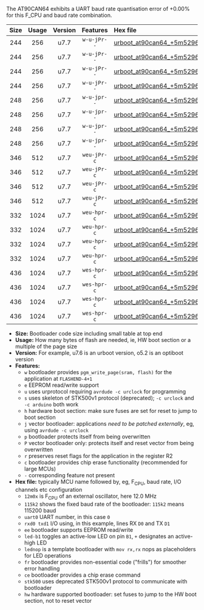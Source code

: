 The AT90CAN64 exhibits a UART baud rate quantisation error of +0.00% for this F_CPU and baud rate combination.

|Size|Usage|Version|Features|Hex file|
|:-:|:-:|:-:|:-:|:--|
|244|256|u7.7|`w-u-jPr--`|[urboot_at90can64_+5m5296x_+115k2_uart0_rxe0_txe1_led+b5.hex](https://raw.githubusercontent.com/stefanrueger/urboot.hex/main/mcus/at90can64/external_oscillator/fcpu_+5m5296x/br_+115k2/urboot_at90can64_+5m5296x_+115k2_uart0_rxe0_txe1_led+b5.hex)|
|244|256|u7.7|`w-u-jPr--`|[urboot_at90can64_+5m5296x_+115k2_uart0_rxe0_txe1_lednop.hex](https://raw.githubusercontent.com/stefanrueger/urboot.hex/main/mcus/at90can64/external_oscillator/fcpu_+5m5296x/br_+115k2/urboot_at90can64_+5m5296x_+115k2_uart0_rxe0_txe1_lednop.hex)|
|244|256|u7.7|`w-u-jPr--`|[urboot_at90can64_+5m5296x_+115k2_uart1_rxd2_txd3_led+b5.hex](https://raw.githubusercontent.com/stefanrueger/urboot.hex/main/mcus/at90can64/external_oscillator/fcpu_+5m5296x/br_+115k2/urboot_at90can64_+5m5296x_+115k2_uart1_rxd2_txd3_led+b5.hex)|
|244|256|u7.7|`w-u-jPr--`|[urboot_at90can64_+5m5296x_+115k2_uart1_rxd2_txd3_lednop.hex](https://raw.githubusercontent.com/stefanrueger/urboot.hex/main/mcus/at90can64/external_oscillator/fcpu_+5m5296x/br_+115k2/urboot_at90can64_+5m5296x_+115k2_uart1_rxd2_txd3_lednop.hex)|
|248|256|u7.7|`w-u-jpr--`|[urboot_at90can64_+5m5296x_+115k2_uart0_rxe0_txe1_led+b5_fr.hex](https://raw.githubusercontent.com/stefanrueger/urboot.hex/main/mcus/at90can64/external_oscillator/fcpu_+5m5296x/br_+115k2/urboot_at90can64_+5m5296x_+115k2_uart0_rxe0_txe1_led+b5_fr.hex)|
|248|256|u7.7|`w-u-jpr--`|[urboot_at90can64_+5m5296x_+115k2_uart0_rxe0_txe1_lednop_fr.hex](https://raw.githubusercontent.com/stefanrueger/urboot.hex/main/mcus/at90can64/external_oscillator/fcpu_+5m5296x/br_+115k2/urboot_at90can64_+5m5296x_+115k2_uart0_rxe0_txe1_lednop_fr.hex)|
|248|256|u7.7|`w-u-jpr--`|[urboot_at90can64_+5m5296x_+115k2_uart1_rxd2_txd3_led+b5_fr.hex](https://raw.githubusercontent.com/stefanrueger/urboot.hex/main/mcus/at90can64/external_oscillator/fcpu_+5m5296x/br_+115k2/urboot_at90can64_+5m5296x_+115k2_uart1_rxd2_txd3_led+b5_fr.hex)|
|248|256|u7.7|`w-u-jpr--`|[urboot_at90can64_+5m5296x_+115k2_uart1_rxd2_txd3_lednop_fr.hex](https://raw.githubusercontent.com/stefanrueger/urboot.hex/main/mcus/at90can64/external_oscillator/fcpu_+5m5296x/br_+115k2/urboot_at90can64_+5m5296x_+115k2_uart1_rxd2_txd3_lednop_fr.hex)|
|346|512|u7.7|`weu-jPr-c`|[urboot_at90can64_+5m5296x_+115k2_uart0_rxe0_txe1_ee_led+b5_fr_ce.hex](https://raw.githubusercontent.com/stefanrueger/urboot.hex/main/mcus/at90can64/external_oscillator/fcpu_+5m5296x/br_+115k2/urboot_at90can64_+5m5296x_+115k2_uart0_rxe0_txe1_ee_led+b5_fr_ce.hex)|
|346|512|u7.7|`weu-jPr-c`|[urboot_at90can64_+5m5296x_+115k2_uart0_rxe0_txe1_ee_lednop_fr_ce.hex](https://raw.githubusercontent.com/stefanrueger/urboot.hex/main/mcus/at90can64/external_oscillator/fcpu_+5m5296x/br_+115k2/urboot_at90can64_+5m5296x_+115k2_uart0_rxe0_txe1_ee_lednop_fr_ce.hex)|
|346|512|u7.7|`weu-jPr-c`|[urboot_at90can64_+5m5296x_+115k2_uart1_rxd2_txd3_ee_led+b5_fr_ce.hex](https://raw.githubusercontent.com/stefanrueger/urboot.hex/main/mcus/at90can64/external_oscillator/fcpu_+5m5296x/br_+115k2/urboot_at90can64_+5m5296x_+115k2_uart1_rxd2_txd3_ee_led+b5_fr_ce.hex)|
|346|512|u7.7|`weu-jPr-c`|[urboot_at90can64_+5m5296x_+115k2_uart1_rxd2_txd3_ee_lednop_fr_ce.hex](https://raw.githubusercontent.com/stefanrueger/urboot.hex/main/mcus/at90can64/external_oscillator/fcpu_+5m5296x/br_+115k2/urboot_at90can64_+5m5296x_+115k2_uart1_rxd2_txd3_ee_lednop_fr_ce.hex)|
|332|1024|u7.7|`weu-hpr-c`|[urboot_at90can64_+5m5296x_+115k2_uart0_rxe0_txe1_ee_led+b5_fr_ce_hw.hex](https://raw.githubusercontent.com/stefanrueger/urboot.hex/main/mcus/at90can64/external_oscillator/fcpu_+5m5296x/br_+115k2/urboot_at90can64_+5m5296x_+115k2_uart0_rxe0_txe1_ee_led+b5_fr_ce_hw.hex)|
|332|1024|u7.7|`weu-hpr-c`|[urboot_at90can64_+5m5296x_+115k2_uart0_rxe0_txe1_ee_lednop_fr_ce_hw.hex](https://raw.githubusercontent.com/stefanrueger/urboot.hex/main/mcus/at90can64/external_oscillator/fcpu_+5m5296x/br_+115k2/urboot_at90can64_+5m5296x_+115k2_uart0_rxe0_txe1_ee_lednop_fr_ce_hw.hex)|
|332|1024|u7.7|`weu-hpr-c`|[urboot_at90can64_+5m5296x_+115k2_uart1_rxd2_txd3_ee_led+b5_fr_ce_hw.hex](https://raw.githubusercontent.com/stefanrueger/urboot.hex/main/mcus/at90can64/external_oscillator/fcpu_+5m5296x/br_+115k2/urboot_at90can64_+5m5296x_+115k2_uart1_rxd2_txd3_ee_led+b5_fr_ce_hw.hex)|
|332|1024|u7.7|`weu-hpr-c`|[urboot_at90can64_+5m5296x_+115k2_uart1_rxd2_txd3_ee_lednop_fr_ce_hw.hex](https://raw.githubusercontent.com/stefanrueger/urboot.hex/main/mcus/at90can64/external_oscillator/fcpu_+5m5296x/br_+115k2/urboot_at90can64_+5m5296x_+115k2_uart1_rxd2_txd3_ee_lednop_fr_ce_hw.hex)|
|436|1024|u7.7|`wes-hpr-c`|[urboot_at90can64_+5m5296x_+115k2_uart0_rxe0_txe1_ee_led+b5_fr_ce_stk500_hw.hex](https://raw.githubusercontent.com/stefanrueger/urboot.hex/main/mcus/at90can64/external_oscillator/fcpu_+5m5296x/br_+115k2/urboot_at90can64_+5m5296x_+115k2_uart0_rxe0_txe1_ee_led+b5_fr_ce_stk500_hw.hex)|
|436|1024|u7.7|`wes-hpr-c`|[urboot_at90can64_+5m5296x_+115k2_uart0_rxe0_txe1_ee_lednop_fr_ce_stk500_hw.hex](https://raw.githubusercontent.com/stefanrueger/urboot.hex/main/mcus/at90can64/external_oscillator/fcpu_+5m5296x/br_+115k2/urboot_at90can64_+5m5296x_+115k2_uart0_rxe0_txe1_ee_lednop_fr_ce_stk500_hw.hex)|
|436|1024|u7.7|`wes-hpr-c`|[urboot_at90can64_+5m5296x_+115k2_uart1_rxd2_txd3_ee_led+b5_fr_ce_stk500_hw.hex](https://raw.githubusercontent.com/stefanrueger/urboot.hex/main/mcus/at90can64/external_oscillator/fcpu_+5m5296x/br_+115k2/urboot_at90can64_+5m5296x_+115k2_uart1_rxd2_txd3_ee_led+b5_fr_ce_stk500_hw.hex)|
|436|1024|u7.7|`wes-hpr-c`|[urboot_at90can64_+5m5296x_+115k2_uart1_rxd2_txd3_ee_lednop_fr_ce_stk500_hw.hex](https://raw.githubusercontent.com/stefanrueger/urboot.hex/main/mcus/at90can64/external_oscillator/fcpu_+5m5296x/br_+115k2/urboot_at90can64_+5m5296x_+115k2_uart1_rxd2_txd3_ee_lednop_fr_ce_stk500_hw.hex)|

- **Size:** Bootloader code size including small table at top end
- **Usage:** How many bytes of flash are needed, ie, HW boot section or a multiple of the page size
- **Version:** For example, u7.6 is an urboot version, o5.2 is an optiboot version
- **Features:**
  + `w` bootloader provides `pgm_write_page(sram, flash)` for the application at `FLASHEND-4+1`
  + `e` EEPROM read/write support
  + `u` uses urprotocol requiring `avrdude -c urclock` for programming
  + `s` uses skeleton of STK500v1 protocol (deprecated); `-c urclock` and `-c arduino` both work
  + `h` hardware boot section: make sure fuses are set for reset to jump to boot section
  + `j` vector bootloader: applications *need to be patched externally*, eg, using `avrdude -c urclock`
  + `p` bootloader protects itself from being overwritten
  + `P` vector bootloader only: protects itself and reset vector from being overwritten
  + `r` preserves reset flags for the application in the register R2
  + `c` bootloader provides chip erase functionality (recommended for large MCUs)
  + `-` corresponding feature not present
- **Hex file:** typically MCU name followed by, eg, F<sub>CPU</sub>, baud rate, I/O channels etc configuration
  + `12m0x` is F<sub>CPU</sub> of an external oscillator, here 12.0 MHz
  + `115k2` shows the fixed baud rate of the bootloader: `115k2` means 115200 baud
  + `uart0` UART number, in this case `0`
  + `rxd0 txd1` I/O using, in this example, lines RX `D0` and TX `D1`
  + `ee` bootloader supports EEPROM read/write
  + `led-b1` toggles an active-low LED on pin `B1`, `+` designates an active-high LED
  + `lednop` is a template bootloader with `mov rx,rx` nops as placeholders for LED operations
  + `fr` bootloader provides non-essential code ("frills") for smoother error handling
  + `ce` bootloader provides a chip erase command
  + `stk500` uses deprecated STK500v1 protocol to communicate with bootloader
  + `hw` hardware supported bootloader: set fuses to jump to the HW boot section, not to reset vector
